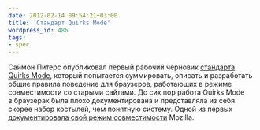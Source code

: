 ```yaml
---
date: 2012-02-14 09:54:21+03:00
title: 'Стандарт Quirks Mode'
wordpress_id: 486
tags:
- spec
---
```


Саймон Питерс опубликовал первый рабочий черновик [стандарта Quirks Mode][1], который попытается суммировать, описать и разработать общие правила поведение для браузеров, работающих в режиме совместимости со старыми сайтами. До сих пор работа Quirks Mode в браузерах была плохо документирована и представляла из себя скорее набор костылей, чем понятную систему. Одной из первых [документировала свой режим совместимости][2] Mozilla.

[1]: http://simon.html5.org/specs/quirks-mode
[2]: https://developer.mozilla.org/en/Mozilla_Quirks_Mode_Behavior
